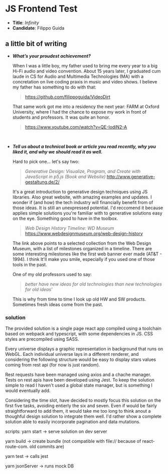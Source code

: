 # JS Frontend Test
* **Title**: *Infinity*
* **Candidate**: Filippo Guida

## a little bit of writing 

* ***What’s your proudest achievement?***
  
  When I was a little boy, my father used to bring me every year to a big Hi-Fi audio and video convention. About 15 years later, I graduated cum laude in CS for Audio and Multimedia Technologies (MA) with a concretation on live coding praxis in music and video shows. I believe my father has something to do with that:

  > <https://github.com/filippoguida/VideoDirt>

  That same work got me into a residency the next year: FARM at Oxford University, where I had the chance to expose my work in front of students and professors. It was quite an honor.

  > <https://www.youtube.com/watch?v=QE-IodiN2-A>
  
</br> 

* ***Tell us about a technical book or article you read recently, why you liked it, and why we should read it as well.***

  Hard to pick one... let's say two:
   
  > *Generative Design: Visualize, Program, and Create with JavaScript in p5.js (Book and Website)* <http://www.generative-gestaltung.de/2/>  
   
   It's a great introduction to generative design techniques using JS libraries. Also great website, with amazing examples and updates.
   I wonder if (and how) the tech industry will financially benefit from of those ideas. It is still an unexpressed potential.
   I'd reccomend it because applies simple solutions you're familiar with to generative solutions easy on the eye.
   Something good to have in the toolbox.

  > *Web Design History Timeline: WD Museum*
   https://www.webdesignmuseum.org/web-design-history

   The link above points to a selected collection from the Web Design Museum, with a list of milestones organized in a timeline. There are some interesting milestones like the first web banner ever made (AT&T - 1994). I think It'll make you smile, especially if you used one of those tools in the past.

   One of my old professors used to say: 
    
    > *better have new ideas for old technologies than new technologies for old ideas'*

   This is why from time to time I look up old HW and SW products. Sometimes fresh ideas come from the past.
   
   
### solution

The provided solution is a single page react app compiled using a toolchain based on webpack and typescript, with some dependencies in JS. CSS styles are precompiled using SASS.

Every universe displays a graphic representation  in background that runs on WebGL. Each individual universe lays in a different renderer, and considering the following structure would be easy to display stars values coming from rest api (for now is just random).

Rest requests have been managed using axios and a chache manager. Tests on rest apis have been developed using Jest. To keep the solution simple to read I haven't used a global state manager, but is something I would eventually add.

Considering the time slot, have decided to mostly focus this solution on the first five tasks, avoiding entierly the six and seven. Even if would be fairly straightforward to  add them, it would take me too long to think anout a thoughful design solution to integrate them well. I'd rather show a complete solution able to easily incorporate pagination and data mutations.

scripts:
yarn start -> serve solution on dev server

yarn build -> create bundle (not compatible with file:// because of react-route-com. old commits are)

yarn test -> calls jest

yarn jsonServer -> runs mock DB